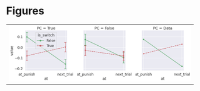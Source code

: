 
# Figures

|                                |
|:-------------------------------|
| ![](./base-plot-fit-plot-.png) |
